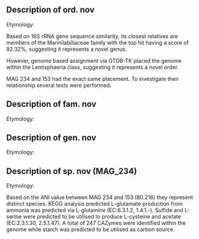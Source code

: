 ## Description of   ord. nov
<!-- 
Genome completeness is ;97.3
Genome contamination is ;3.01
 -->

Etymology:

Based on 16S rRNA gene sequence similarity, 
its closest relatives are members of the 
Marinilabiliaceae family with the top hit 
having a score of 92.32%, suggesting it represents a novel genus. 

However, genome based assignment via GTDB-TK placed the genome
within the Lentisphaeria class, suggesting it represents a novel order. 

MAG 234 and 153 had the exact same placement. 
To investigate their relationship several tests were performed. 


## Description of   fam. nov

Etymology:

## Description of   gen. nov

Etymology:

## Description of  sp. nov (MAG_234)

Etymology:

Based on the ANI value between MAG 234 and 153 (80.216) they represent distinct species. 
KEGG analysis predicted
L-glutamate production from ammonia was predicted via L-glutamine (EC:6.3.1.2, 1.4.1.-).
Sulfide and L-serine were predicted to be utilised to produce L-cysteine and acetate (EC:2.3.1.30, 2.5.1.47).
A total of 247 CAZymes were identified within the genome while 
starch was predicted to be utilised as carbon source. 
